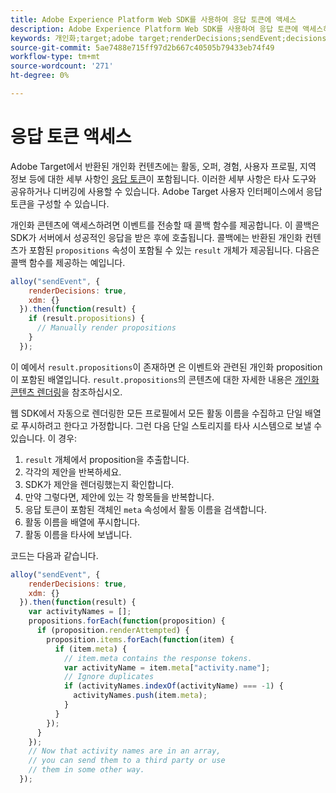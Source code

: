 ```yaml
---
title: Adobe Experience Platform Web SDK를 사용하여 응답 토큰에 액세스
description: Adobe Experience Platform Web SDK를 사용하여 응답 토큰에 액세스하는 방법을 알아봅니다.
keywords: 개인화;target;adobe target;renderDecisions;sendEvent;decisions;result.decisions,응답 토큰;
source-git-commit: 5ae7488e715ff97d2b667c40505b79433eb74f49
workflow-type: tm+mt
source-wordcount: '271'
ht-degree: 0%

---
```



# 응답 토큰 액세스

Adobe Target에서 반환된 개인화 컨텐츠에는 활동, 오퍼, 경험, 사용자 프로필, 지역 정보 등에 대한 세부 사항인 [응답 토큰](https://experienceleague.adobe.com/docs/target/using/administer/response-tokens.html)이 포함됩니다. 이러한 세부 사항은 타사 도구와 공유하거나 디버깅에 사용할 수 있습니다. Adobe Target 사용자 인터페이스에서 응답 토큰을 구성할 수 있습니다.

개인화 콘텐츠에 액세스하려면 이벤트를 전송할 때 콜백 함수를 제공합니다. 이 콜백은 SDK가 서버에서 성공적인 응답을 받은 후에 호출됩니다. 콜백에는 반환된 개인화 컨텐츠가 포함된 `propositions` 속성이 포함될 수 있는 `result` 개체가 제공됩니다. 다음은 콜백 함수를 제공하는 예입니다.

```javascript
alloy("sendEvent", {
    renderDecisions: true,
    xdm: {}
  }).then(function(result) {
    if (result.propositions) {
      // Manually render propositions
    }
  });
```

이 예에서 `result.propositions`이 존재하면 은 이벤트와 관련된 개인화 proposition이 포함된 배열입니다. `result.propositions`의 콘텐츠에 대한 자세한 내용은 [개인화 콘텐츠 렌더링](../rendering-personalization-content.md)을 참조하십시오.

웹 SDK에서 자동으로 렌더링한 모든 프로필에서 모든 활동 이름을 수집하고 단일 배열로 푸시하려고 한다고 가정합니다. 그런 다음 단일 스토리지를 타사 시스템으로 보낼 수 있습니다. 이 경우:

1. `result` 개체에서 proposition을 추출합니다.
1. 각각의 제안을 반복하세요.
1. SDK가 제안을 렌더링했는지 확인합니다.
1. 만약 그렇다면, 제안에 있는 각 항목들을 반복합니다.
1. 응답 토큰이 포함된 객체인 `meta` 속성에서 활동 이름을 검색합니다.
1. 활동 이름을 배열에 푸시합니다.
1. 활동 이름을 타사에 보냅니다.

코드는 다음과 같습니다.

```javascript
alloy("sendEvent", {
    renderDecisions: true,
    xdm: {}
  }).then(function(result) {
    var activityNames = [];
    propositions.forEach(function(proposition) {
      if (proposition.renderAttempted) {
        proposition.items.forEach(function(item) {
          if (item.meta) {
            // item.meta contains the response tokens.
            var activityName = item.meta["activity.name"];
            // Ignore duplicates
            if (activityNames.indexOf(activityName) === -1) {
              activityNames.push(item.meta);
            }
          }
        });
      }
    });
    // Now that activity names are in an array,
    // you can send them to a third party or use
    // them in some other way.
  });
```


